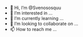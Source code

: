 - 👋 Hi, I’m @Svenososquu
- 👀 I’m interested in ...
- 🌱 I’m currently learning ...
- 💞️ I’m looking to collaborate on ...
- 📫 How to reach me ...

<!---
Svenososquu/Svenososquu is a ✨ special ✨ repository because its `README.md` (this file) appears on your GitHub profile.
You can click the Preview link to take a look at your changes.
--->
